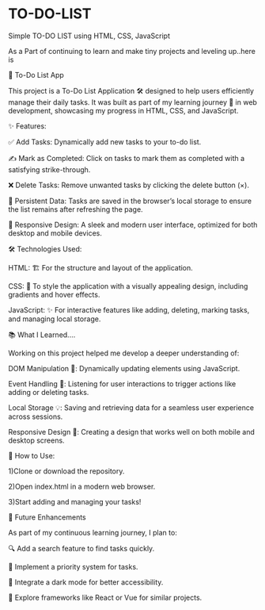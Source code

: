 # TO-DO-LIST

Simple TO-DO LIST using HTML, CSS, JavaScript

As a Part of continuing to learn and make tiny projects and leveling up..here is 

📝 To-Do List App

This project is a To-Do List Application 🛠️ designed to help users efficiently manage their daily tasks. It was built as part of my learning journey 🌱 in web development, showcasing my progress in HTML, CSS, and JavaScript.

✨ Features:

✅ Add Tasks: Dynamically add new tasks to your to-do list.

✍️ Mark as Completed: Click on tasks to mark them as completed with a satisfying strike-through.

❌ Delete Tasks: Remove unwanted tasks by clicking the delete button (×).

💾 Persistent Data: Tasks are saved in the browser’s local storage to ensure the list remains after refreshing the page.

📱 Responsive Design: A sleek and modern user interface, optimized for both desktop and mobile devices.

🛠️ Technologies Used:

HTML: 🏗️ For the structure and layout of the application.

CSS: 🎨 To style the application with a visually appealing design, including gradients and hover effects.

JavaScript: ✨ For interactive features like adding, deleting, marking tasks, and managing local storage.

📚 What I Learned....

Working on this project helped me develop a deeper understanding of:

DOM Manipulation 🧩: Dynamically updating elements using JavaScript.

Event Handling 🎯: Listening for user interactions to trigger actions like adding or deleting tasks.

Local Storage 💡: Saving and retrieving data for a seamless user experience across sessions.

Responsive Design 📱: Creating a design that works well on both mobile and desktop screens.

🚀 How to Use:

1)Clone or download the repository.

2)Open index.html in a modern web browser.

3)Start adding and managing your tasks!

🌟 Future Enhancements

As part of my continuous learning journey, I plan to:

🔍 Add a search feature to find tasks quickly.

🔼 Implement a priority system for tasks.

🌙 Integrate a dark mode for better accessibility.

🔧 Explore frameworks like React or Vue for similar projects.
